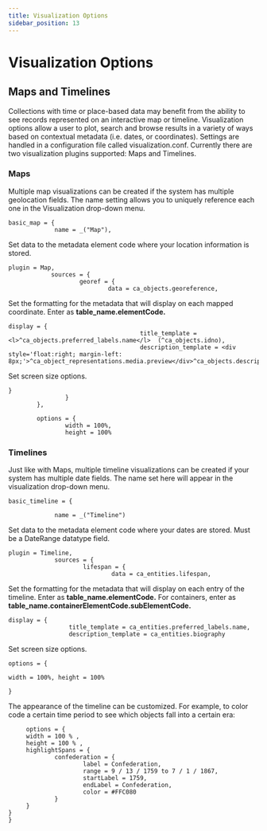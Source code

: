 ```yaml
---
title: Visualization Options
sidebar_position: 13
---
```


# Visualization Options

## Maps and Timelines

Collections with time or place-based data may benefit from the ability to see records represented on an interactive map or timeline. Visualization options allow a user to plot, search and browse results in a variety of ways based on contextual metadata (i.e. dates, or coordinates). Settings are handled in a configuration file called visualization.conf. Currently there are two visualization plugins supported: Maps and Timelines.

### Maps

Multiple map visualizations can be created if the system has multiple geolocation fields. The name setting allows you to uniquely reference each one in the Visualization drop-down menu.


```
basic_map = {
             name = _("Map"), 
```

Set data to the metadata element code where your location information is stored.

```
plugin = Map,
            sources = {
                    georef = {
                            data = ca_objects.georeference, 
```

Set the formatting for the metadata that will display on each mapped coordinate. Enter as **table_name.elementCode.**

```
display = {
                                     title_template = <l>^ca_objects.preferred_labels.name</l>  (^ca_objects.idno),
                                     description_template = <div style='float:right; margin-left: 8px;'>^ca_object_representations.media.preview</div>^ca_objects.description
```

Set screen size options.

```
}
                }
        },

        options = {
                width = 100%,
                height = 100%
```

### Timelines

Just like with Maps, multiple timeline visualizations can be created if your system has multiple date fields. The name set here will appear in the visualization drop-down menu.

```
basic_timeline = {

             name = _("Timeline")
```

Set data to the metadata element code where your dates are stored. Must be a DateRange datatype field.

```
plugin = Timeline,
             sources = {
                     lifespan = {
                             data = ca_entities.lifespan,
```

Set the formatting for the metadata that will display on each entry of the timeline. Enter as **table_name.elementCode.** For containers, enter as **table_name.containerElementCode.subElementCode.**


```
display = {
                 title_template = ca_entities.preferred_labels.name,
                 description_template = ca_entities.biography
```

Set screen size options.

```
options = {

width = 100%, height = 100%

}
```

The appearance of the timeline can be customized. For example, to color code a certain time period to see which objects fall into a certain era:

```
     options = {
     width = 100 % ,
     height = 100 % ,
     highlightSpans = {
             confederation = {
                     label = Confederation,
                     range = 9 / 13 / 1759 to 7 / 1 / 1867,
                     startLabel = 1759,
                     endLabel = Confederation,
                     color = #FFC080
             }
     }
}
}
```